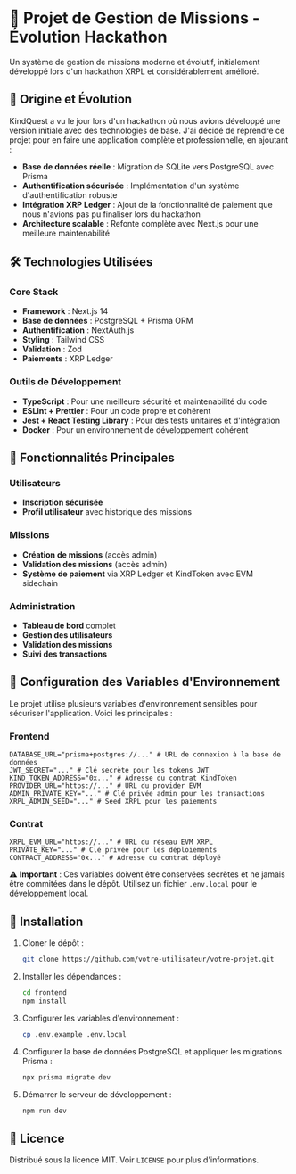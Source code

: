 # 🚀 Projet de Gestion de Missions - Évolution Hackathon

Un système de gestion de missions moderne et évolutif, initialement développé lors d'un hackathon XRPL et considérablement amélioré.

## 🌟 Origine et Évolution

KindQuest a vu le jour lors d'un hackathon où nous avions développé une version initiale avec des technologies de base. J'ai décidé de reprendre ce projet pour en faire une application complète et professionnelle, en ajoutant :

- **Base de données réelle** : Migration de SQLite vers PostgreSQL avec Prisma
- **Authentification sécurisée** : Implémentation d'un système d'authentification robuste
- **Intégration XRP Ledger** : Ajout de la fonctionnalité de paiement que nous n'avions pas pu finaliser lors du hackathon
- **Architecture scalable** : Refonte complète avec Next.js pour une meilleure maintenabilité

## 🛠️ Technologies Utilisées

### Core Stack
- **Framework** : Next.js 14
- **Base de données** : PostgreSQL + Prisma ORM
- **Authentification** : NextAuth.js
- **Styling** : Tailwind CSS
- **Validation** : Zod
- **Paiements** : XRP Ledger

### Outils de Développement
- **TypeScript** : Pour une meilleure sécurité et maintenabilité du code
- **ESLint + Prettier** : Pour un code propre et cohérent
- **Jest + React Testing Library** : Pour des tests unitaires et d'intégration
- **Docker** : Pour un environnement de développement cohérent

## 🚀 Fonctionnalités Principales

### Utilisateurs
- **Inscription sécurisée**
- **Profil utilisateur** avec historique des missions

### Missions
- **Création de missions** (accès admin)
- **Validation des missions** (accès admin)
- **Système de paiement** via XRP Ledger et KindToken avec EVM sidechain

### Administration
- **Tableau de bord** complet
- **Gestion des utilisateurs**
- **Validation des missions**
- **Suivi des transactions**


## 🔐 Configuration des Variables d'Environnement

Le projet utilise plusieurs variables d'environnement sensibles pour sécuriser l'application. Voici les principales :

### Frontend
```env
DATABASE_URL="prisma+postgres://..." # URL de connexion à la base de données
JWT_SECRET="..." # Clé secrète pour les tokens JWT
KIND_TOKEN_ADDRESS="0x..." # Adresse du contrat KindToken
PROVIDER_URL="https://..." # URL du provider EVM
ADMIN_PRIVATE_KEY="..." # Clé privée admin pour les transactions
XRPL_ADMIN_SEED="..." # Seed XRPL pour les paiements
```

### Contrat
```env
XRPL_EVM_URL="https://..." # URL du réseau EVM XRPL
PRIVATE_KEY="..." # Clé privée pour les déploiements
CONTRACT_ADDRESS="0x..." # Adresse du contrat déployé
```

⚠️ **Important** : Ces variables doivent être conservées secrètes et ne jamais être commitées dans le dépôt. Utilisez un fichier `.env.local` pour le développement local.

## 🚀 Installation

1. Cloner le dépôt :
   ```bash
   git clone https://github.com/votre-utilisateur/votre-projet.git
   ```

2. Installer les dépendances :
   ```bash
   cd frontend
   npm install
   ```

3. Configurer les variables d'environnement :
   ```bash
   cp .env.example .env.local
   ```

4. Configurer la base de données PostgreSQL et appliquer les migrations Prisma :
   ```bash
   npx prisma migrate dev
   ```

5. Démarrer le serveur de développement :
   ```bash
   npm run dev
   ```

## 📄 Licence

Distribué sous la licence MIT. Voir `LICENSE` pour plus d'informations.
